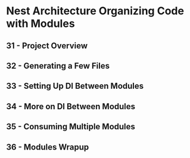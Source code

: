 # Nest Architecture Organizing Code with Modules

## 31 - Project Overview
## 32 - Generating a Few Files
## 33 - Setting Up DI Between Modules
## 34 - More on DI Between Modules
## 35 - Consuming Multiple Modules
## 36 - Modules Wrapup